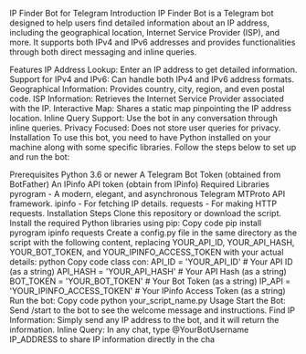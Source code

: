 IP Finder Bot for Telegram
Introduction
IP Finder Bot is a Telegram bot designed to help users find detailed information about an IP address, including the geographical location, Internet Service Provider (ISP), and more. It supports both IPv4 and IPv6 addresses and provides functionalities through both direct messaging and inline queries.

Features
IP Address Lookup: Enter an IP address to get detailed information.
Support for IPv4 and IPv6: Can handle both IPv4 and IPv6 address formats.
Geographical Information: Provides country, city, region, and even postal code.
ISP Information: Retrieves the Internet Service Provider associated with the IP.
Interactive Map: Shares a static map pinpointing the IP address location.
Inline Query Support: Use the bot in any conversation through inline queries.
Privacy Focused: Does not store user queries for privacy.
Installation
To use this bot, you need to have Python installed on your machine along with some specific libraries. Follow the steps below to set up and run the bot:

Prerequisites
Python 3.6 or newer
A Telegram Bot Token (obtained from BotFather)
An IPinfo API token (obtain from IPinfo)
Required Libraries
pyrogram - A modern, elegant, and asynchronous Telegram MTProto API framework.
ipinfo - For fetching IP details.
requests - For making HTTP requests.
Installation Steps
Clone this repository or download the script.
Install the required Python libraries using pip:
Copy code
pip install pyrogram ipinfo requests
Create a config.py file in the same directory as the script with the following content, replacing YOUR_API_ID, YOUR_API_HASH, YOUR_BOT_TOKEN, and YOUR_IPINFO_ACCESS_TOKEN with your actual details:
python
Copy code
class con:
    API_ID = 'YOUR_API_ID'  # Your API ID (as a string)
    API_HASH = 'YOUR_API_HASH'  # Your API Hash (as a string)
    BOT_TOKEN = 'YOUR_BOT_TOKEN'  # Your Bot Token (as a string)
    IP_API = 'YOUR_IPINFO_ACCESS_TOKEN'  # Your IPinfo Access Token (as a string)
Run the bot:
Copy code
python your_script_name.py
Usage
Start the Bot: Send /start to the bot to see the welcome message and instructions.
Find IP Information: Simply send any IP address to the bot, and it will return the information.
Inline Query: In any chat, type @YourBotUsername IP_ADDRESS to share IP information directly in the cha